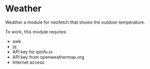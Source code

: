 # Weather
Weather a module for neofetch that shows the outdoor temperature.

To work, this module requires:
* awk
* jq
* API key for ipinfo.io
* API key from openweathermap.org
* Internet access
